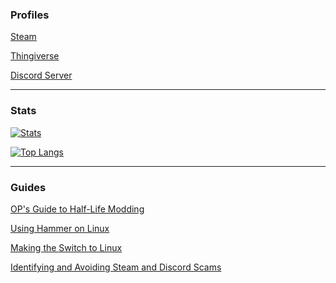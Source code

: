 ### Profiles
[Steam](https://steamcommunity.com/profiles/76561198136556075)

[Thingiverse](https://www.thingiverse.com/lambdagaming/designs)

[Discord Server](https://discord.gg/9RGdUS2)

---

### Stats
[![Stats](https://github-readme-stats-lambdagaming.vercel.app/api?username=lambdagaming&show_icons=true&title_color=ff5900&text_color=ffffff&icon_color=ffffff&border_color=ffffff&bg_color=000011&count_private=true&include_all_commits=true&hide=prs,contribs)](https://github.com/LambdaGaming)

[![Top Langs](https://github-readme-stats-lambdagaming.vercel.app/api/top-langs/?username=lambdagaming&layout=compact&title_color=ff5900&text_color=ffffff&icon_color=ffffff&border_color=ffffff&bg_color=000011&langs_count=6&hide=html,css,scss)](https://github.com/LambdaGaming)

---

### Guides
[OP's Guide to Half-Life Modding](https://steamcommunity.com/sharedfiles/filedetails/?id=549789011)

[Using Hammer on Linux](https://steamcommunity.com/sharedfiles/filedetails/?id=3220400005)

[Making the Switch to Linux](https://gist.github.com/LambdaGaming/acd96061177027e0841f677e40133ec2)

[Identifying and Avoiding Steam and Discord Scams](https://gist.github.com/LambdaGaming/932e681e25a1297d5158b4cbf88ffcd0)
